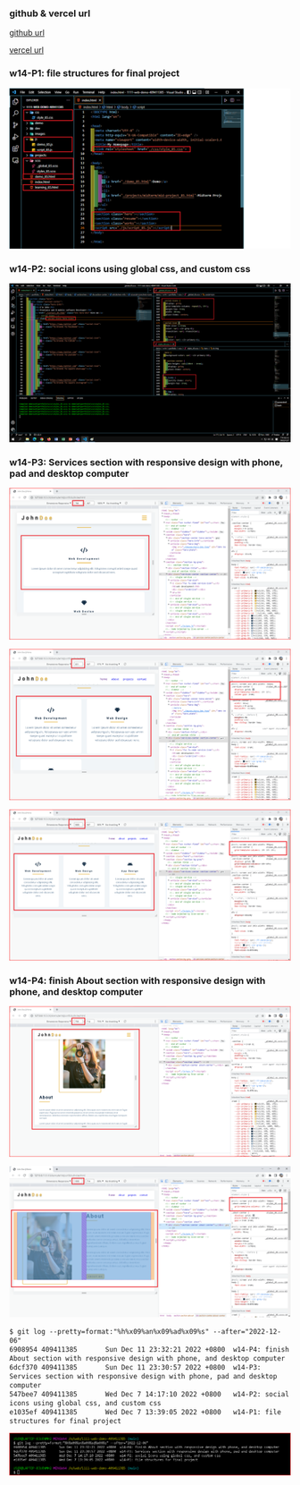 ### github & vercel url

[github url](https://github.com/409411385/1111-web-demo-409411385)

[vercel url](https://1111-web-demo-409411385-tyqf.vercel.app/)

### w14-P1: file structures for final project

![](w14-p1.png)

### w14-P2: social icons using global css, and custom css

![](w14-p2.png)

### w14-P3: Services section with responsive design with phone, pad and desktop computer

![](w14-p3-1.png)

![](w14-p3-2.png)

![](w14-p3-3.png)

### w14-P4: finish About section with responsive design with phone, and desktop computer

![](w14-p4-1.png)

![](w14-p4-2.png)

```
$ git log --pretty=format:"%h%x09%an%x09%ad%x09%s" --after="2022-12-06"
6908954 409411385       Sun Dec 11 23:32:21 2022 +0800  w14-P4: finish About section with responsive design with phone, and desktop computer
6dcf370 409411385       Sun Dec 11 23:30:57 2022 +0800  w14-P3: Services section with responsive design with phone, pad and desktop computer
547bee7 409411385       Wed Dec 7 14:17:10 2022 +0800   w14-P2: social icons using global css, and custom css
e1035ef 409411385       Wed Dec 7 13:39:05 2022 +0800   w14-P1: file structures for final project
```

![](w14-logs.png)